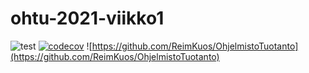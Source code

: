 # ohtu-2021-viikko1

![test](https://github.com/ReimKuos/ohtu-2021-viikko1/workflows/CI/badge.svg)
[![codecov](https://codecov.io/gh/ReimKuos/ohtu-2021-viikko1/branch/main/graph/badge.svg?token=2S9U2106QF)](https://codecov.io/gh/ReimKuos/ohtu-2021-viikko1)
![https://github.com/ReimKuos/OhjelmistoTuotanto](https://github.com/ReimKuos/OhjelmistoTuotanto)
